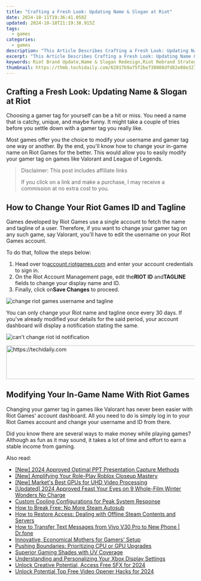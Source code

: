 ```yaml
---
title: "Crafting a Fresh Look: Updating Name & Slogan at Riot"
date: 2024-10-11T19:36:41.058Z
updated: 2024-10-18T21:19:38.915Z
tags:
  - games
categories:
  - games
description: "This Article Describes Crafting a Fresh Look: Updating Name & Slogan at Riot"
excerpt: "This Article Describes Crafting a Fresh Look: Updating Name & Slogan at Riot"
keywords: Riot Brand Update,Name & Slogan Redesign,Riot Rebrand Strategy,Fresh Brand Identity,Riot Rebrand Impact,Creative Brand Renewal,Riot's Rebranding Insights
thumbnail: https://thmb.techidaily.com/62017b9a75f2be738008dfd82e88e32736119212be885f48835d0be5b0d3459a.jpg
---
```


## Crafting a Fresh Look: Updating Name & Slogan at Riot

 Choosing a gamer tag for yourself can be a hit or miss. You need a name that is catchy, unique, and maybe funny. It might take a couple of tries before you settle down with a gamer tag you really like.

 Most games offer you the choice to modify your username and gamer tag one way or another. By the end, you'll know how to change your in-game name on Riot Games for the better. This would allow you to easily modify your gamer tag on games like Valorant and League of Legends.

>  Disclaimer: This post includes affiliate links
>
>  If you click on a link and make a purchase, I may receive a commission at no extra cost to you.
>

## How to Change Your Riot Games ID and Tagline

 Games developed by Riot Games use a single account to fetch the name and tagline of a user. Therefore, if you want to change your gamer tag on any such game, say Valorant, you'll have to edit the username on your Riot Games account.

To do that, follow the steps below:

1. Head over to[account.riotgames.com](https://account.riotgames.com) and enter your account credentials to sign in.
2. On the Riot Account Management page, edit the**RIOT ID** and**TAGLINE** fields to change your display name and ID.
3. Finally, click on**Save Changes** to proceed.

![change riot games username and tagline](https://static1.makeuseofimages.com/wordpress/wp-content/uploads/2021/12/change-riot-games-username-and-tagline.png)

 You can only change your Riot name and tagline once every 30 days. If you've already modified your details for the said period, your account dashboard will display a notification stating the same.

![can't change riot id notification](https://static1.makeuseofimages.com/wordpress/wp-content/uploads/2021/12/cant-change-riot-id-notification.png)

<!-- affiliate ads begin -->
<a href="https://appsumo.8odi.net/c/5597632/2137378/7443" target="_top" id="2137378">
  <img src="//a.impactradius-go.com/display-ad/7443-2137378" border="0" alt="https://techidaily.com" width="600" height="90"/>
</a>
<img height="0" width="0" src="https://appsumo.8odi.net/i/5597632/2137378/7443" style="position:absolute;visibility:hidden;" border="0" />
<!-- affiliate ads end -->

## Modifying Your In-Game Name With Riot Games

 Changing your gamer tag in games like Valorant has never been easier with Riot Games' account dashboard. All you need to do is simply log in to your Riot Games account and change your username and ID from there.

 Did you know there are several ways to make money while playing games? Although as fun as it may sound, it takes a lot of time and effort to earn a stable income from gaming.

<ins class="adsbygoogle"
     style="display:block"
     data-ad-format="autorelaxed"
     data-ad-client="ca-pub-7571918770474297"
     data-ad-slot="1223367746"></ins>

<ins class="adsbygoogle"
     style="display:block"
     data-ad-client="ca-pub-7571918770474297"
     data-ad-slot="8358498916"
     data-ad-format="auto"
     data-full-width-responsive="true"></ins>

<span class="atpl-alsoreadstyle">Also read:</span>
<div><ul>
<li><a href="https://remote-screen-capture.techidaily.com/new-2024-approved-optimal-ppt-presentation-capture-methods/"><u>[New] 2024 Approved Optimal PPT Presentation Capture Methods</u></a></li>
<li><a href="https://extra-hints.techidaily.com/new-amplifying-your-role-play-roblox-closeup-mastery/"><u>[New] Amplifying Your Role-Play Roblox Closeup Mastery</u></a></li>
<li><a href="https://extra-skills.techidaily.com/new-markets-best-gpus-for-uhd-video-processing/"><u>[New] Market's Best GPUs for UHD Video Processing</u></a></li>
<li><a href="https://eaxpv-info.techidaily.com/updated-2024-approved-feast-your-eyes-on-9-whole-film-winter-wonders-no-charge/"><u>[Updated] 2024 Approved Feast Your Eyes on 9 Whole-Film Winter Wonders No Charge</u></a></li>
<li><a href="https://games-able.techidaily.com/custom-cooling-configurations-for-peak-system-response/"><u>Custom Cooling Configurations for Peak System Response</u></a></li>
<li><a href="https://games-able.techidaily.com/how-to-break-free-no-more-steam-autosub/"><u>How to Break Free: No More Steam Autosub</u></a></li>
<li><a href="https://common-error.techidaily.com/how-to-restore-access-dealing-with-offline-steam-contents-and-servers/"><u>How to Restore Access: Dealing with Offline Steam Contents and Servers</u></a></li>
<li><a href="https://android-transfer.techidaily.com/how-to-transfer-text-messages-from-vivo-v30-pro-to-new-phone-drfone-by-drfone-transfer-from-android-transfer-from-android/"><u>How to Transfer Text Messages from Vivo V30 Pro to New Phone | Dr.fone</u></a></li>
<li><a href="https://games-able.techidaily.com/innovative-economical-mothers-for-gamers-setup/"><u>Innovative, Economical Mothers for Gamers' Setup</u></a></li>
<li><a href="https://games-able.techidaily.com/pushing-boundaries-prioritizing-cpu-or-gpu-upgrades/"><u>Pushing Boundaries: Prioritizing CPU or GPU Upgrades</u></a></li>
<li><a href="https://games-able.techidaily.com/superior-gaming-shades-with-uv-coverage/"><u>Superior Gaming Shades with UV Coverage</u></a></li>
<li><a href="https://games-able.techidaily.com/understanding-and-personalizing-your-xbox-display-settings/"><u>Understanding and Personalizing Your Xbox Display Settings</u></a></li>
<li><a href="https://youtube-data.techidaily.com/k-creative-potential-access-free-sfx-for-2024/"><u>Unlock Creative Potential, Access Free SFX for 2024</u></a></li>
<li><a href="https://youtube-data.techidaily.com/k-potential-top-free-video-opener-hacks-for-2024/"><u>Unlock Potential Top Free Video Opener Hacks for 2024</u></a></li>
</ul></div>

